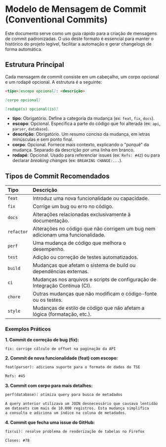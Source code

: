 # Modelo de Mensagem de Commit (Conventional Commits)

Este documento serve como um guia rápido para a criação de mensagens de commit padronizadas. O uso deste formato é essencial para manter o histórico do projeto legível, facilitar a automação e gerar changelogs de forma automática.

## Estrutura Principal

Cada mensagem de commit consiste em um cabeçalho, um corpo opcional e um rodapé opcional. A estrutura é a seguinte:

```md
<tipo>[escopo opcional]: <descrição>

[corpo opcional]

[rodapé(s) opcional(is)]
```

-   **tipo**: Obrigatório. Define a categoria da mudança (ex: `feat`, `fix`, `docs`).
-   **escopo**: Opcional. Especifica a parte do código que foi alterada (ex: `api`, `parser`, `database`).
-   **descrição**: Obrigatório. Um resumo conciso da mudança, em letras minúsculas e sem ponto final.
-   **corpo**: Opcional. Fornece mais contexto, explicando o "porquê" da mudança. Separado da descrição por uma linha em branco.
-   **rodapé**: Opcional. Usado para referenciar issues (ex: `Refs: #42`) ou para declarar _breaking changes_ (ex: `BREAKING CHANGE:...`).

## Tipos de Commit Recomendados

| Tipo       | Descrição                                                                      |
| :--------- | :----------------------------------------------------------------------------- |
| `feat`     | Introduz uma nova funcionalidade ou capacidade.                                |
| `fix`      | Corrige um bug ou erro no código.                                              |
| `docs`     | Alterações relacionadas exclusivamente à documentação.                         |
| `refactor` | Alterações no código que não corrigem um bug nem adicionam uma funcionalidade. |
| `perf`     | Uma mudança de código que melhora o desempenho.                                |
| `test`     | Adição ou correção de testes automatizados.                                    |
| `build`    | Mudanças que afetam o sistema de build ou dependências externas.               |
| `ci`       | Mudanças nos arquivos e scripts de configuração de Integração Contínua (CI).   |
| `chore`    | Outras mudanças que não modificam o código-fonte ou os testes.                 |
| `style`    | Mudanças de estilo de código que não afetam a lógica (formatação, etc.).       |

### Exemplos Práticos

**1. Commit de correção de bug (fix):**

`fix: corrige cálculo de offset na paginação da API`

**2. Commit de nova funcionalidade (feat) com escopo:**

```md
feat(parser): adiciona suporte para o formato de dados do TSE

Refs: #45
```

**3. Commit com corpo para mais detalhes:**

```md
perf(database): otimiza query para busca de metadados

A query anterior utilizava um JOIN desnecessário que causava lentidão
em datasets com mais de 10.000 registros. Esta mudança simplifica
a consulta e adiciona um índice na coluna de metadados.
```

**4. Commit que fecha uma issue do GitHub:**

```md
fix(ui): resolve problema de renderização de tabelas no Firefox

Closes: #78
```

